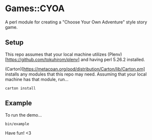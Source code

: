 # Games::CYOA

A perl module for creating a "Choose Your Own Adventure" style story game.

## Setup

This repo assumes that your local machine utilizes (Plenv)[https://github.com/tokuhirom/plenv] and having perl 5.26.2 installed.

(Carton)[https://metacpan.org/pod/distribution/Carton/lib/Carton.pm] installs any modules that this repo may need. Assuming that your local machine has that module, run...

```
carton install
```

## Example

To run the demo...

```
bin/example
```

Have fun! <3
